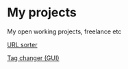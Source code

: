 # My projects
My open working projects, freelance etc

[URL sorter](https://github.com/ArtemKhadris/url_sorting)

[Tag changer (GUI)](https://github.com/ArtemKhadris/Tag_changer)
